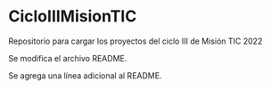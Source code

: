 # CicloIIIMisionTIC
Repositorio para cargar los proyectos del ciclo III de Misión TIC 2022

Se modifica el archivo README.

Se agrega una línea adicional al README.

